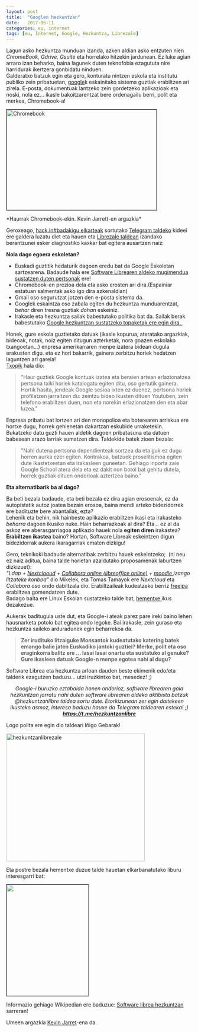 ```yaml
---
layout: post
title:  "Googlen hezkuntzan"
date:   2017-06-11
categories: eu, internet
tags: [eu, Internet, Google, Hezkuntza, Librezale]
---
```

<p>Lagun asko hezkuntza munduan izanda, azken aldian asko entzuten nien <em>ChromeBook, Gdrive, Gsuite</em> eta horrelako hitzekin jardunean. Ez luke agian arraro izan beharko, baina lagunek duten teknofobia ezagututa nire harridurak ikertzera gonbidatu ninduen.<br>
Galderatxo batzuk egin eta gero, konturatu nintzen eskola eta institutu publiko zein pribatuetan, <a href="https://eu.wikipedia.org/wiki/Google" target="_blank" rel="noopener">google</a>k eskainitako sistema guztiak erabiltzen ari zirela. E-posta, dokumentuak lantzeko zein gordetzeko aplikazioak eta noski, nola ez... ikasle bakoitzarentzat bere ordenagailu berri, polit eta merkea, Chromebook-a!</p>
<p><img class="wp-image-2338" style="border:1px solid #000000;" src="https://izaroblog.files.wordpress.com/2017/10/chromebook.jpg" alt="Chromebook" width="406" height="271"></p>
*Haurrak Chromebook-ekin. Kevin Jarrett-en argazkia*

<p>Geroxeago, <a href="https://hackinbadakigu.net/" target="_blank" rel="noopener">hack.in#badakigu elkarteak</a> sortutako <a href="https://t.me/hackinbadakigu" target="_blank" rel="noopener">Telegram taldeko</a> kideei ere galdera luzatu diet eta hauen eta <a href="https://t.me/librezale">Librezale taldean</a> izandako berantzunei esker diagnostiko kaxkar bat egitera ausartzen naiz:</p>
<p><strong>Nola dago egoera eskoletan?</strong></p>
<ul>
<li>Euskadi guztitik hedaturik dagoen eredu bat da Google Eskoletan sartzearena. Badaude hala ere <a href="http://alexgabi.blogspot.com.es/">Software Librearen aldeko mugimendua sustatzen duten pertsonak</a> ere!</li>
<li>Chromebook-en prezioa dela eta asko erosten ari dira.(Espainiar estatuan salmentak asko igo dira azkenaldian)</li>
<li>Gmail oso segurutzat jotzen den e-posta sistema da.</li>
<li>Googlek eskaintza oso zabala egiten du hezkuntza munduarentzat, <em>behar</em> diren tresna guztiak <em>dohan</em> eskeiniz.</li>
<li>Irakasle eta hezkuntza sailak babestutako politika bat da. Sailak berak babestutako <a href="https://sites.google.com/site/educacioneuskadigapps/">Google hezkuntzan sustatzeko topaketak ere egin dira.&nbsp;</a></li>
</ul>
<p>Honek, gure eskola guztietako datuak (ikasle kopurua, ateratako argazkiak, bideoak, notak, noiz egiten ditugun azterketak, nora goazen eskolako txangoetan...)&nbsp;enpresa amerikarraren menpe izatera bidean dugula erakusten digu. eta ez hori bakarrik, gainera zerbitzu horiek hedatzen laguntzen ari garela!<br>
<a href="https://ikusimakusi.eus/informazioa/" target="_blank" rel="noopener">Txopik</a> hala dio:</p>
<blockquote><p>"Haur guztiek Google kontuak izatea eta beraien artean erlazionatzea pertsona txiki horiek katalogatu egiten ditu, oso gertutik gainera. Hortik hasita, jendeak Google sesioa ixten ez duenez, pertsona horiek profilatzen jarraitzen du: zeintzu bideo ikusten dituen Youtuben, zein telefono erabiltzen duen, non eta norekin erlazionatzen den eta abar luzea."</p></blockquote>
<p>Enpresa pribatu bat lortzen ari den monopolioa eta boterearen arriskua ere hortxe dugu, horrek gehienetan dakartzan eskubide urraketekin.<br>
Bukatzeko datu guzti hauen aldetik dagoen pribatasuna eta datuen babesean arazo larriak sumatzen dira. Taldekide batek zioen bezala:</p>
<blockquote><p>"Nahi dutena pertsona dependienteak sortzea da eta guk ez dugu horren aurka ezer egiten. Kontrakoa, batzuek proselitismoa egiten dute ikastetxeetan eta irakasleen guneetan. Gehiago inporta zaie Google School atera dela eta ez dakit non botoi bat gehitu dutela, horrek guztiak dituen ondorioak aztertzea baino."</p></blockquote>
<p><strong>Eta alternatibarik ba al dago?</strong></p>
<p style="text-align:left;">Ba beti bezala badaude, eta beti bezala ez dira agian erosoenak, ez da autopistatik autoz joatea bezain erosoa, baina mendi arteko bidezidorrek ere badituzte bere abantailak, ezta?<br>
Lehenik eta behin, nik hainbeste aplikazio erabiltzen ikasi eta irakasteko <em>beharra</em> dagoen ikusiko nuke. Hain beharrazkoak al dira? Eta... ez al da askoz ere aberasgarriagoa aplikazio hauek nola <strong>egiten diren</strong> irakastea? <strong>Erabiltzen ikastea</strong> baino? Hortan, Software Libreak eskeintzen digun bidezidorrak aukera ikaragarriak ematen dizkigu!</p>
<p style="text-align:left;">Gero, teknikoki badaude alternatibak zerbitzu hauek eskeintzeko;&nbsp; (ni neu ez naiz aditua, baina talde horietan azaldutako proposamenak laburtzen dizkizuet):<br>
<em>"Ldap + <a href="https://nextcloud.com/about/">Nextclooud</a> + <a href="https://www.collaboraoffice.com/es/collabora-online-2/">Collabora online (libreoffice online)</a> + <a href="https://librezale.eus/wiki/Moodle">moodle </a>izango litzateke konboa"</em> dio Mikelek, eta Tomas Tamayok ere <em>Nextcloud</em> eta <em>Collabora</em> oso ondo dabiltzala dio. Erabiltzaileak kudeatzeko berriz <a href="https://www.freeipa.org/page/About">freeipa</a> erabiltzea gomendatzen dute.<br>
Badago baita ere Linux Eskolan sustatzeko talde bat, <a href="https://groups.google.com/forum/#!forum/linux-eskolan">hementxe </a>ikus dezakezue.</p>
<p>Aukerak baditugula uste dut, eta Google-i ateak parez pare ireki baino lehen hausnarketa potolo bat egitea ondo legoke. Bai irakasle, zein guraso eta hezkuntza saileko arduradunek egin beharrekoa da.</p>
<blockquote><p><strong>Zer irudituko litzaiguke Monsantok kudeatutako katering batek emango balie jaten Euskadiko jantoki guztiei? Merke, polit eta oso eraginkorra balitz ere ... lasai lasai onartu eta sustatuko al genuke? </strong><br>
<strong>Gure ikasleen datuak Google-n menpe egotea nahi al dugu?</strong></p></blockquote>
<p>Software Librea eta hezkuntza arloan dauden beste ekimenik edo/eta talderik ezagutzen baduzu... utzi iruzkintxo bat, mesedez! ;)</p>
<p style="text-align:center;"><em>Google-i buruzko ez</em><em>tabaida honen ondorioz, software librearen gaia hezkuntzan jorratu nahi duten software librearen aldeko aktibista batzuk @hezkuntzanlibre taldea sortu dute. Etorkizunean zer egin daitekeen ikusteko asmoz, interesa baduzu hauxe da Telegram taldearen esteka! ;)</em><br>
<em> <strong><a href="https://t.me/hezkuntzanlibre" target="_blank" rel="noopener">https://t.me/hezkuntzanlibre</a></strong></em></p>
<p>Logo polita ere egin dio taldeari Iñigo Gebarak!</p>
<p><a href="https://t.me/hezkuntzanlibre" target="_blank" rel="noopener"><img class="  wp-image-2446 aligncenter" src="https://izaroblog.files.wordpress.com/2017/10/hezkuntzanlibrezale.jpg" alt="hezkuntzanlibrezale" width="375" height="345"></a></p>
<p>Eta postre bezala hementxe duzue talde hauetan elkarbanatutako liburu interesgarri bat:</p>
<p><a href="https://archive.org/details/AlfabetizacionDigitalCriticaUnaInvitacionAReflexionarYActuar"><img class="aligncenter wp-image-2377 size-medium" style="border:1px solid #000000;" src="https://izaroblog.files.wordpress.com/2017/10/alfabet.png?w=222" alt="" width="222" height="300"></a></p>
<p>Informazio gehiago Wikipedian ere baduzue: <a href="https://eu.wikipedia.org/wiki/Software_librea_hezkuntzan" target="_blank" rel="noopener">Software librea hezkuntzan</a> sarreran!</p>
<p><span id="BRtoolbarbuttons"><span id="BRreturn"></span></span>Umeen argazkia <a href="https://www.flickr.com/photos/kjarrett/6782112132" target="_blank" rel="noopener">Kevin Jarret</a>-ena da.</p>
